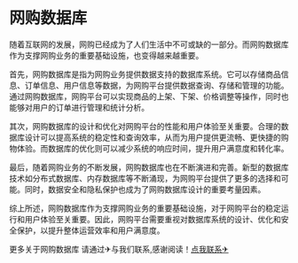 # 网购数据库

随着互联网的发展，网购已经成为了人们生活中不可或缺的一部分。而网购数据库作为支撑网购业务的重要基础设施，也变得越来越重要。

首先，网购数据库是指为网购业务提供数据支持的数据库系统。它可以存储商品信息、订单信息、用户信息等数据，为网购平台提供数据查询、存储和管理的功能。通过网购数据库，网购平台可以实现商品的上架、下架、价格调整等操作，同时也能够对用户的订单进行管理和统计分析。

其次，网购数据库的设计和优化对网购平台的性能和用户体验至关重要。合理的数据库设计可以提高系统的稳定性和查询效率，从而为用户提供更流畅、更快捷的购物体验。而数据库的优化则可以减少系统的响应时间，提升用户满意度和转化率。

最后，随着网购业务的不断发展，网购数据库也在不断演进和完善。新型的数据库技术如分布式数据库、内存数据库等不断涌现，为网购平台提供了更多的选择和可能。同时，数据安全和隐私保护也成为了网购数据库设计的重要考量因素。

综上所述，网购数据库作为支撑网购业务的重要基础设施，对于网购平台的稳定运行和用户体验至关重要。因此，网购平台需要重视对数据库系统的设计、优化和安全保护，以提升整体运营效率和用户满意度。

更多关于网购数据库 请通过✈与我们联系,感谢阅读！[点我联系✈](https://www.G208.com)
